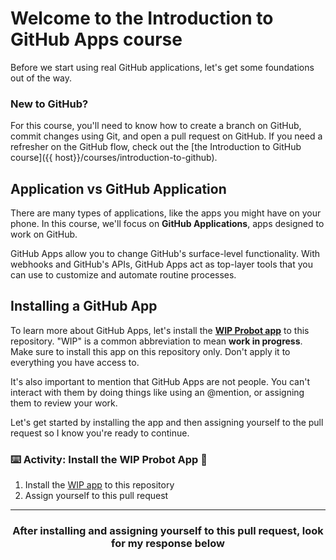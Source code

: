 # Welcome to the Introduction to GitHub Apps course

Before we start using real GitHub applications, let's get some foundations out of the way.

### New to GitHub? 

For this course, you'll need to know how to create a branch on GitHub, commit changes using Git, and open a pull request on GitHub. If you need a refresher on the GitHub flow, check out the [the Introduction to GitHub course]({{ host}}/courses/introduction-to-github).

## Application vs GitHub Application
There are many types of applications, like the apps you might have on your phone. In this course, we'll focus on **GitHub Applications**, apps designed to work on GitHub.

GitHub Apps allow you to change GitHub's surface-level functionality. With webhooks and GitHub's APIs, GitHub Apps act as top-layer tools that you can use to customize and automate routine processes.

## Installing a GitHub App

To learn more about GitHub Apps, let's install the **[WIP Probot app](https://probot.github.io/apps/wip/)** to this repository. "WIP" is a common abbreviation to mean **work in progress**. Make sure to install this app on this repository only. Don't apply it to everything you have access to.

It's also important to mention that GitHub Apps are not people. You can't interact with them by doing things like using an @mention, or assigning them to review your work. 

Let's get started by installing the app and then assigning yourself to the pull request so I know you're ready to continue.

### :keyboard: Activity: Install the WIP Probot App :tada:

1. Install the [WIP app](https://probot.github.io/apps/wip/) to this repository
2. Assign yourself to this pull request

<hr>
<h3 align="center">After installing and assigning yourself to this pull request, look for my response below</h3>

